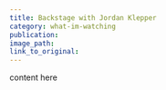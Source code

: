 ```yaml
---
title: Backstage with Jordan Klepper
category: what-im-watching
publication:
image_path:
link_to_original:
---
```

content here